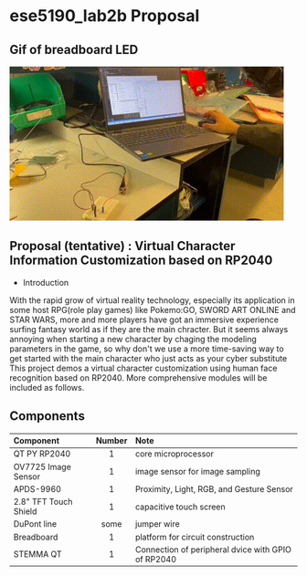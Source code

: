 # ese5190_lab2b Proposal
## Gif of breadboard LED
![](https://github.com/SEN316/ese5190_lab2b/blob/main/lab2b_led.gif)

## Proposal (tentative) : Virtual Character Information Customization based on RP2040
* Introduction

With the rapid grow of virtual reality technology, especially its application in some host RPG(role play games) like Pokemo:GO, SWORD ART ONLINE and STAR WARS, more and more players have got an immersive experience surfing fantasy world as if they are the main chracter. But it seems always annoying when starting a new character by chaging the modeling parameters in the game, so why don't we use a more time-saving way to get started with the main character who just acts as your cyber substitute This project demos a virtual character customization using human face recognition based on RP2040. More comprehensive modules will be included as follows.

## Components

| Component       | 	Number    | Note     |
| :---            |    :----:   |   :---   |
|QT PY RP2040	    |1	          |core microprocessor|
|OV7725 Image Sensor	|1	          |	image sensor for image sampling|
|APDS-9960	      |1	          |Proximity, Light, RGB, and Gesture Sensor|
|2.8" TFT Touch Shield 	    |1	          |	capacitive touch screen|
|DuPont line	    |some	        |jumper wire|
|Breadboard     	|1	          |platform for circuit construction|
|STEMMA QT	      |1	          |Connection of peripheral dvice with GPIO of RP2040|
